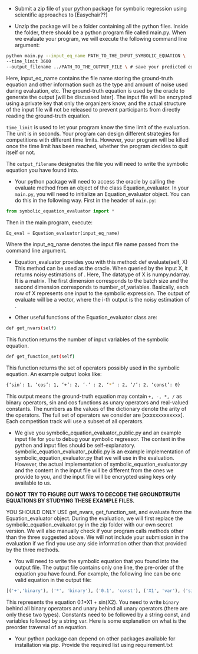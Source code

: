 

- Submit a zip file of your python package for symbolic regression using scientific approaches to [Easychair??]

- Unzip the package will be a folder containing all the python files. Inside the folder, there should be a python program file called main.py. When we evaluate your program, we will execute the following command line argument:
```bash
python main.py --input_eq_name PATH_TO_THE_INPUT_SYMBOLIC_EQUATION \
--time_limit 3600
--output_filename ../PATH_TO_THE_OUTPUT_FILE \ # save your predicted expression into this file
```

Here, input_eq_name contains the file name storing the ground-truth equation and other information such as the type and amount of noise used during evaluation, etc. The ground-truth equation is used by the oracle to generate the output [will be discussed later]. The input file will be encrypted using a private key that only the organizers know, and the actual structure of the input file will not be released to prevent participants from directly reading the ground-truth equation. 

`time_limit` is used to let your program know the time limit of the evaluation. The unit is in seconds. Your program can design different strategies for competitions with different time limits. However, your program will be killed once the time limit has been reached, whether the program decides to quit itself or not.

The `output_filename` designates the file you will need to write the symbolic equation you have found into.

- Your python package will need to access the oracle by calling the evaluate method from an object of the class Equation_evaluator. In your `main.py`, you will need to initialize an Equation_evaluator object. You can do this in the following way. First in the header of `main.py`:
```python
from symbolic_equation_evaluator import *
```
Then in the main program, execute:
```python
Eq_eval = Equation_evaluator(input_eq_name)
```

Where the input_eq_name denotes the input file name passed from the command line argument.


- Equation_evaluator provides you with this method:
def evaluate(self, X)
This method can be used as the oracle. When queried by the input X, it returns noisy estimations of . Here, The datatype of X is numpy.ndarray. It is a matrix. The first dimension corresponds to the batch size and the second dimension corresponds to number_of_variables. Basically, each row of X represents one input to the symbolic expression. The output of evaluate will be a vector, where the i-th output is the noisy estimation of .

- Other useful functions of the Equation_evaluator class are:
```bash
def get_nvars(self)
```
This function returns the number of input variables of the symbolic equation.
```bash
def get_function_set(self)
```
This function returns the set of operators possibly used in the symbolic equation. An example output looks like:
```bash
{‘sin’: 1, ‘cos’: 1, ‘+’: 2, ‘-‘ : 2, ‘*’ : 2, ‘/’: 2, ‘const’: 0}
```
This output means the ground-truth equation may contain `+, -, *, /` as binary operators, sin and cos functions as unary operators and real-valued constants. The numbers as the values of the dictionary denote the arity of the operators. The full set of operators we consider are [xxxxxxxxxxxxx]. Each competition track will use a subset of all operators.

- We give you symbolic_equation_evaluator_public.py and an example input file for you to debug your symbolic regressor. The content in the python and input files should be self-explanatory. symbolic_equation_evaluator_public.py is an example implementation of symbolic_equation_evaluator.py that we will use in the evaluation. However, the actual implementation of symbolic_equation_evaluator.py and the content in the input file will be different from the ones we provide to you, and the input file will be encrypted using keys only available to us. 

**DO NOT TRY TO FIGURE OUT WAYS TO DECODE THE GROUNDTRUTH EQUATIONS BY STUDYING THESE EXAMPLE FILES.** 

YOU SHOULD ONLY USE get_nvars, get_function_set, and evaluate from the Equation_evaluator object.
During the evaluation, we will first replace the symbolic_equation_evaluator.py in the zip folder with our own secret version. We will also manually check if your program calls methods other than the three suggested above. We will not include your submission in the evaluation if we find you use any side information other than that provided by the three methods.

- You will need to write the symbolic equation that you found into the output file. The output file contains only one line, the pre-order of the equation you have found. For example, the following line can be one valid equation in the output file:
```python
[('+','binary'), ('*', 'binary'), ('0.1', 'const'), ('X1', 'var'), ('sin', 'unary'), ('X2', 'var')]
```
This represents the equation 0.1*X1 + sin(X2). You need to write `binary` behind all binary operators and unary behind all unary operators (there are only these two types). Constants need to be followed by a string const, and variables followed by a string var.
Here is some explanation on what is the preorder traversal of an equation.

- Your python package can depend on other packages available for installation via pip. Provide the required list using requirement.txt
